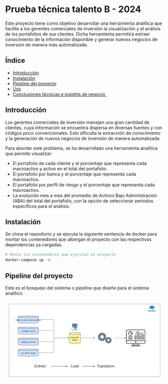 # Prueba técnica talento B - 2024 

Este proyecto tiene como objetivo desarrollar una herramienta analítica que facilite a los gerentes comerciales de inversión la visualización y el análisis de los portafolios de sus clientes. Dicha herramienta permitirá extraer conocimiento de la información disponible y generar nuevos negocios de inversión de manera más automatizada.

## Índice

- [Introducción](#introducción)
- [Instalación](#instalación)
- [Pipeline del proyecto](#características)
- [Uso](#uso)
- [Conclusiones técnicas e insights de negocio  ](#tecnologías)

## Introducción

Los gerentes comerciales de inversión manejan una gran cantidad de clientes, cuya información se encuentra dispersa en diversas fuentes y con códigos poco convencionales. Esto dificulta la extracción de conocimiento y la generación de nuevos negocios de inversión de manera automatizada. 

Para abordar este problema, se ha desarrollado una herramienta analítica que permite visualizar:

- El portafolio de cada cliente y el porcentaje que representa cada macroactivo y activo en el total del portafolio.
- El portafolio por banca y el porcentaje que representa cada macroactivo.
- El portafolio por perfil de riesgo y el porcentaje que representa cada macroactivo.
- La evolución mes a mes del promedio de Activos Bajo Administración (ABA) del total del portafolio, con la opción de seleccionar periodos específicos para el análisis.

## Instalación

Se clona el repositorio y se ejecuta la siguiente sentencia de docker para montar los contenedores que albergan el proyecto con las respectivas dependencias ya cargadas.

```bash
# Monta los contenedores que ejecutan el proyecto
docker-compose up -d
```
## Pipeline del proyecto

Este es el bosquejo del sistema o pipeline que diseñe para el sistema analítico

!['Diagrama del Sistema'](Diagrama%20y%20Video/Diagrama.png)

